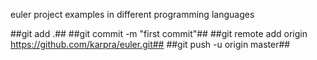 euler project examples in different programming languages


##git add .##
##git commit -m "first commit"##
##git remote add origin https://github.com/karpra/euler.git##
##git push -u origin master##
